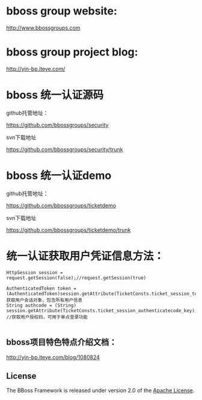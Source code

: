 ﻿# bboss group website:
http://www.bbossgroups.com

# bboss group project blog:
http://yin-bp.iteye.com/

# bboss 统一认证源码
github托管地址： 

https://github.com/bbossgroups/security 

svn下载地址 

https://github.com/bbossgroups/security/trunk 

# bboss 统一认证demo
github托管地址： 

https://github.com/bbossgroups/ticketdemo 

svn下载地址 

https://github.com/bbossgroups/ticketdemo/trunk 



# 统一认证获取用户凭证信息方法：

```
HttpSession session = request.getSession(false);//request.getSession(true)

AuthenticatedToken token = (AuthenticatedToken)session.getAttribute(TicketConsts.ticket_session_token_key);//获取用户会话对象，包含所有用户信息
String authcode = (String) session.getAttribute(TicketConsts.ticket_session_authenticatecode_key);	//获取用户授权码，可用于单点登录功能


```


## bboss项目特色特点介绍文档：
http://yin-bp.iteye.com/blog/1080824

## License

The BBoss Framework is released under version 2.0 of the [Apache License][].

[Apache License]: http://www.apache.org/licenses/LICENSE-2.0